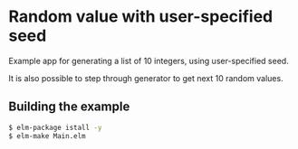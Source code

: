# Random value with user-specified seed

Example app for generating a list of 10 integers, using user-specified seed.

It is also possible to step through generator to get next 10 random values.

## Building the example

```sh
$ elm-package istall -y
$ elm-make Main.elm
```